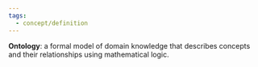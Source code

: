 ```yaml
---
tags:
  - concept/definition
---
```

**Ontology**: a formal model of domain knowledge that describes concepts and their relationships using mathematical logic.
